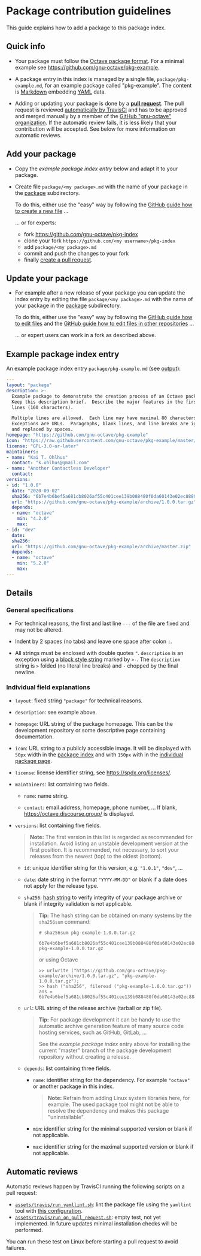 # Package contribution guidelines

This guide explains how to add a package to this package index.


## Quick info

- Your package must follow the
  [Octave package format](https://octave.org/doc/v5.2.0/Creating-Packages.html).
  For a minimal example see <https://github.com/gnu-octave/pkg-example>.

- A package entry in this index is managed by a single file,
  `package/pkg-example.md`, for an example package called "pkg-example".
  The content is [Markdown](https://en.wikipedia.org/wiki/Markdown)
  embedding [YAML](https://en.wikipedia.org/wiki/YAML) data.

- Adding or updating your package is done by a
  [**pull request**](https://docs.github.com/en/github/getting-started-with-github/github-glossary#pull-request).
  The pull request is reviewed
  [automatically by TravisCI](https://travis-ci.org/github/gnu-octave/pkg-index)
  and has to be approved and merged manually by a member of the
  [GitHub "gnu-octave" organization](https://github.com/orgs/gnu-octave/people).
  If the automatic review fails, it is less likely that your contribution will
  be accepted.  See below for more information on automatic reviews.


## Add your package

- Copy the *example package index entry* below and adapt it to your package.

- Create file `package/<my package>.md` with the name of your package in the
  [package](https://github.com/gnu-octave/pkg-index/tree/master/package)
  subdirectory.

  To do this, either use the "easy" way by following the
  [GitHub guide how to create a new file](https://docs.github.com/en/github/managing-files-in-a-repository/creating-new-files)
  ...

  ... or for experts:
  - fork <https://github.com/gnu-octave/pkg-index>
  - clone your fork `https://github.com/<my username>/pkg-index`
  - add `package/<my package>.md`
  - commit and push the changes to your fork
  - finally [create a pull request](https://docs.github.com/en/github/collaborating-with-issues-and-pull-requests/creating-a-pull-request).


## Update your package

- For example after a new release of your package you can update the index
  entry by editing the file `package/<my package>.md` with the name of your
  package in the
  [package](https://github.com/gnu-octave/pkg-index/tree/master/package)
  subdirectory.

  To do this, either use the "easy" way by following the
  [GitHub guide how to edit files](https://docs.github.com/en/github/managing-files-in-a-repository/editing-files-in-your-repository)
  and the
  [GitHub guide how to edit files in other repositories](https://docs.github.com/en/github/managing-files-in-a-repository/editing-files-in-another-users-repository)
  ...

  ... or expert users can work in a fork as described above.


## Example package index entry

An example package index entry `package/pkg-example.md`
(see [output](https://gnu-octave.github.io/pkg-index/package/pkg-example)):

```yaml
---
layout: "package"
description: >-
  Example package to demonstrate the creation process of an Octave package.
  Keep this description brief.  Describe the major features in the first two
  lines (160 characters).

  Multiple lines are allowed.  Each line may have maximal 80 characters.
  Exceptions are URLs.  Paragraphs, blank lines, and line breaks are ignored
  and replaced by spaces.
homepage: "https://github.com/gnu-octave/pkg-example"
icon: "https://raw.githubusercontent.com/gnu-octave/pkg-example/master/doc/icon.png"
license: "GPL-3.0-or-later"
maintainers:
- name: "Kai T. Ohlhus"
  contact: "k.ohlhus@gmail.com"
- name: "Another Contactless Developer"
  contact:
versions:
- id: "1.0.0"
  date: "2020-09-02"
  sha256: "6b7e4b6bef5a681cb8026af55c401cee139b088480f0da60143e02ec8880cb51"
  url: "https://github.com/gnu-octave/pkg-example/archive/1.0.0.tar.gz"
  depends:
  - name: "octave"
    min: "4.2.0"
    max:
- id: "dev"
  date:
  sha256:
  url: "https://github.com/gnu-octave/pkg-example/archive/master.zip"
  depends:
  - name: "octave"
    min: "5.2.0"
    max:
---
```


## Details

### General specifications

- For technical reasons, the first and last line `---` of the file are
  fixed and may not be altered.

- Indent by 2 spaces (no tabs) and leave one space after colon `:`.

- All strings must be enclosed with double quotes `"`.
  `description` is an exception using a
  [block style string](https://yaml.org/spec/1.2/spec.html#Block)
  marked by `>-`.  The `description` string is `>` folded (no literal line
  breaks) and `-` chopped by the final newline.


### Individual field explanations

- `layout`: fixed string `"package"` for technical reasons.

- `description`: see example above.

- `homepage`: URL string of the package homepage.  This can be the development
  repository or some descriptive page containing documentation.

- `icon`: URL string to a publicly accessible image.  It will be displayed with
  `50px` width in the [package index](https://gnu-octave.github.io/pkg-index/)
  and with `150px` with in the
  [individual package page](https://gnu-octave.github.io/pkg-index/package/pkg-example).

- `license`: license identifier string, see <https://spdx.org/licenses/>.

- `maintainers`: list containing two fields.

  - `name`: name string.

  - `contact`: email address, homepage, phone number, ...
    If blank, <https://octave.discourse.group/> is displayed.

- `versions`: list containing five fields.

  > **Note:** The first version in this list is regarded as recommended for
  > installation.  Avoid listing an unstable development version at the first
  > position.  It is recommended, not necessary, to sort your releases from
  > the newest (top) to the oldest (bottom).

  - `id`: unique identifier string for this version, e.g. `"1.0.1"`, `"dev"`,
    ...

  - `date`: date string in the format `"YYYY-MM-DD"` or blank if a date does
    not apply for the release type.

  - `sha256`: [hash string](https://en.wikipedia.org/wiki/SHA-2) to verify
    integrity of your package archive or blank if integrity validation is not
    applicable.

    > **Tip:** The hash string can be obtained on many systems by the
    > `sha256sum` command:
    > ```
    > # sha256sum pkg-example-1.0.0.tar.gz
    >
    > 6b7e4b6bef5a681cb8026af55c401cee139b088480f0da60143e02ec8880cb51  pkg-example-1.0.0.tar.gz
    > ```
    > or using Octave
    > ```
    > >> urlwrite ("https://github.com/gnu-octave/pkg-example/archive/1.0.0.tar.gz", "pkg-example-1.0.0.tar.gz");
    > >> hash ("sha256", fileread ("pkg-example-1.0.0.tar.gz"))
    > ans = 6b7e4b6bef5a681cb8026af55c401cee139b088480f0da60143e02ec8880cb51
    > ```

  - `url`: URL string of the release archive (tarball or zip file).

    > **Tip:** For package development it can be handy to use the automatic
    > archive generation feature of many source code hosting services, such as
    > GitHub, GitLab, ...
    >
    > See the *example package index* entry above for installing the current
    > "master" branch of the package development repository without creating
    > a release.

  - `depends`: list containing three fields.

    - `name`: identifier string for the dependency.  For example `"octave"` or
      another package in this index.

      > **Note:** Refrain from adding Linux system libraries here, for example.
      > The used package tool might not be able to resolve the dependency
      > and makes this package "uninstallable".

    - `min`: identifier string for the minimal supported version or blank if not
      applicable.

    - `max`: identifier string for the maximal supported version or blank if not
      applicable.


## Automatic reviews

Automatic reviews happen by TravisCI running the following scripts on a pull
request:

- [`assets/travis/run_yamllint.sh`](https://github.com/gnu-octave/pkg-index/blob/master/assets/travis/run_yamllint.sh):
  lint the package file using the `yamllint` tool with
  [this configuration](https://github.com/gnu-octave/pkg-index/blob/master/assets/travis/yamllint.yaml).
- [`assets/travis/run_on_pull_request.sh`](https://github.com/gnu-octave/pkg-index/blob/master/assets/travis/run_on_pull_requests.sh):
  empty test, not yet implemented.  In future updates minimal installation
  checks will be performed.

You can run these test on Linux before starting a pull request to avoid
failures.
